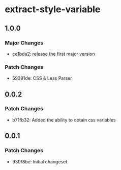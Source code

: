 # extract-style-variable

## 1.0.0

### Major Changes

- ce1bda2: release the first major version

### Patch Changes

- 59391de: CSS & Less Parser

## 0.0.2

### Patch Changes

- b71fb32: Added the ability to obtain css variables

## 0.0.1

### Patch Changes

- 939f8be: Initial changeset
